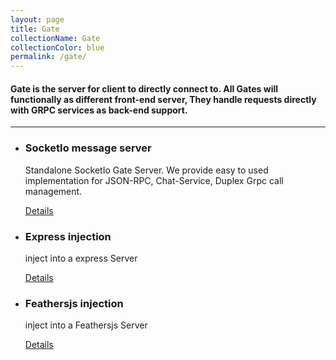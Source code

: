 ```yaml
---
layout: page
title: Gate
collectionName: Gate
collectionColor: blue
permalink: /gate/
---
```


#### Gate is the server for client to directly connect to. All Gates will functionally as different front-end server, They handle requests directly with GRPC services as back-end support.

---

-   ### SocketIo message server

    Standalone SocketIo Gate Server. We provide easy to used implementation for JSON-RPC, Chat-Service, Duplex Grpc call management.

    [Details](socketio-message/)

-   ### Express injection

    inject into a express Server

    [Details](socketio-message/)

-   ### Feathersjs injection

    inject into a Feathersjs Server

    [Details](socketio-message/)
